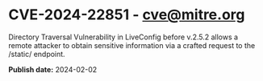 # CVE-2024-22851 - cve@mitre.org

Directory Traversal Vulnerability in LiveConfig before v.2.5.2 allows a remote attacker to obtain sensitive information via a crafted request to the /static/ endpoint.

**Publish date:** 2024-02-02
